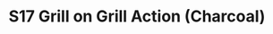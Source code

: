 ---
title: S17 Grill on Grill Action (Charcoal)
permalink: "/teams/s17-charcoal"
members:
- Stephen Tackney - Captain
- Roy Fillyaw - QB
- Barry Mauck
- Chris Meadows
- Chris McCould
- CT LeClair
- Jared Lucas
- Jorge Membreno
- Justin Parker
- Matt Hunter
- Matthew Shailer
- Stephanie McDaniel
- Tucker Biffel
teamid: 6689
name: S17 Grill on Grill Action
color: Charcoal
division: ''
---
